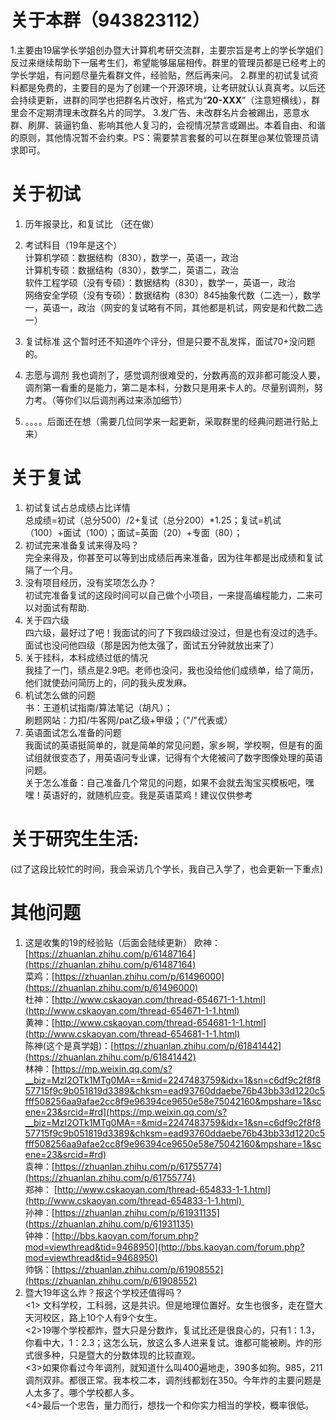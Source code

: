 # 关于本群（943823112）
1.主要由19届学长学姐创办暨大计算机考研交流群，主要宗旨是考上的学长学姐们反过来继续帮助下一届考生们，希望能够届届相传。群里的管理员都是已经考上的学长学姐，有问题尽量先看群文件，经验贴，然后再来问。
2.群里的初试复试资料都是免费的，主要目的是为了创建一个开源环境，让考研就认认真真考。以后还会持续更新，进群的同学也把群名片改好，格式为“**20-XXX**”（注意短横线），群里会不定期清理未改群名片的同学。
3.发广告、未改群名片会被踢出，恶意水群、刷屏、装逼钓鱼、影响其他人复习的，会视情况禁言或踢出。本着自由、和谐的原则，其他情况暂不会约束。PS：需要禁言套餐的可以在群里@某位管理员请求即可。
# 关于初试
1. 历年报录比，和复试比
（还在做）  
2. 考试科目（19年是这个）  
计算机学硕：数据结构（830），数学一，英语一，政治  
计算机专硕：数据结构（830），数学二，英语二，政治  
软件工程学硕（没有专硕）：数据结构（830），数学一，英语一，政治  
网络安全学硕（没有专硕）：数据结构（830）845抽象代数（二选一），数学一，英语一，政治（网安的复试略有不同，其他都是机试，网安是和代数二选一）
3. 复试标准
这个暂时还不知道咋个评分，但是只要不乱发挥，面试70+没问题的。
4. 志愿与调剂
我也调剂了，感觉调剂很难受的，分数再高的双非都可能没人要，调剂第一看重的是能力，第二是本科，分数只是用来卡人的。尽量别调剂，努力考。（等你们以后调剂再过来添加细节）  

5. 。。。。后面还在想（需要几位同学来一起更新，采取群里的经典问题进行贴上来）
# 关于复试
1. 初试复试占总成绩占比详情  
总成绩=初试（总分500）/2+复试（总分200）*1.25；复试=机试（100）+面试（100）；面试=英面（20）+专面（80）；
2. 初试完来准备复试来得及吗？  
完全来得及，你甚至可以等到出成绩后再来准备，因为往年都是出成绩和复试隔了一个月。
3. 没有项目经历，没有奖项怎么办？  
初试完准备复试的这段时间可以自己做个小项目，一来提高编程能力，二来可以对面试有帮助.
4. 关于四六级  
四六级，最好过了吧！我面试的问了下我四级过没过，但是也有没过的选手。面试也没问他四级（那是因为他太强了，面试五分钟就放出来了）
5. 关于挂科，本科成绩过低的情况  
我挂了一门，绩点是2.9吧。老师也没问，我也没给他们成绩单，给了简历，他们就使劲问简历上的，问的我头皮发麻。
6. 机试怎么做的问题  
书：王道机试指南/算法笔记（胡凡）；  
刷题网站：力扣/牛客网/pat乙级+甲级；（"/"代表或）
7. 英语面试怎么准备的问题  
我面试的英语挺简单的，就是简单的常见问题，家乡啊，学校啊，但是有的面试组就很变态了，用英语问专业课，记得有个大佬被问了数字图像处理的英语问题。  
关于怎么准备：自己准备几个常见的问题，如果不会就去淘宝买模板吧，嘿嘿！英语好的，就随机应变。我是英语菜鸡！建议仅供参考
# 关于研究生生活:
(过了这段比较忙的时间，我会采访几个学长，我自己入学了，也会更新一下重点)
# 其他问题
1. 这是收集的19的经验贴（后面会陆续更新）
欧神：[https://zhuanlan.zhihu.com/p/61487164](https://zhuanlan.zhihu.com/p/61487164)  
菜鸡：[https://zhuanlan.zhihu.com/p/61496000](https://zhuanlan.zhihu.com/p/61496000)  
杜神：[http://www.cskaoyan.com/thread-654671-1-1.html](http://www.cskaoyan.com/thread-654671-1-1.html)  
黄神：[http://www.cskaoyan.com/thread-654681-1-1.html](http://www.cskaoyan.com/thread-654681-1-1.html)  
陈神(这个是真学姐)：[https://zhuanlan.zhihu.com/p/61841442](https://zhuanlan.zhihu.com/p/61841442)  
林神：[https://mp.weixin.qq.com/s?__biz=MzI2OTk1MTg0MA==&mid=2247483759&idx=1&sn=c6df9c2f8f857715f9c9b051819d3389&chksm=ead93760ddaebe76b43bb33d1220c5fff508256aa9afae2cc8f9e96394ce9650e58e75042160&mpshare=1&scene=23&srcid=#rd](https://mp.weixin.qq.com/s?__biz=MzI2OTk1MTg0MA==&mid=2247483759&idx=1&sn=c6df9c2f8f857715f9c9b051819d3389&chksm=ead93760ddaebe76b43bb33d1220c5fff508256aa9afae2cc8f9e96394ce9650e58e75042160&mpshare=1&scene=23&srcid=#rd)  
袁神：[https://zhuanlan.zhihu.com/p/61755774](https://zhuanlan.zhihu.com/p/61755774)  
郑神： [http://www.cskaoyan.com/thread-654833-1-1.html](http://www.cskaoyan.com/thread-654833-1-1.html)   
孙神：[https://zhuanlan.zhihu.com/p/61931135](https://zhuanlan.zhihu.com/p/61931135)  
钟神：[http://bbs.kaoyan.com/forum.php?mod=viewthread&tid=9468950](http://bbs.kaoyan.com/forum.php?mod=viewthread&tid=9468950)  
帅锅：[https://zhuanlan.zhihu.com/p/61908552](https://zhuanlan.zhihu.com/p/61908552)  
2. 暨大19年这么炸？报这个学校还值得吗？  
<1> 文科学校，工科弱，这是共识。但是地理位置好。女生也很多，走在暨大天河校区，路上10个人有9个女生。  
<2>19哪个学校都炸，暨大只是分数炸，复试比还是很良心的，只有1：1.3，你看中大，1：2.3；这怎么玩，放这么多人进来复试。谁都可能被刷。炸的形式很多种，只是暨大的分数体现的比较直观。  
<3>如果你看过今年调剂，就知道什么叫400遍地走，390多如狗。985，211调剂双非。都很正常。我本校二本，调剂线都划在350。今年炸的主要问题是人太多了。哪个学校都人多。  
<4>最后一个忠告，量力而行，想找一个和你实力相当的学校，概率很低。



